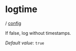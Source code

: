 # logtime

/ [config](/ref/config/index.md) 

If false, log without timestamps.

*Default value*: `true`
